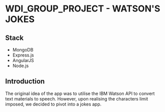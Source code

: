# WDI_GROUP_PROJECT - WATSON'S JOKES
## Stack
- MongoDB
- Express.js
- AngularJS
- Node.js
## Introduction
The original idea of the app was to utilise the IBM Watson API to convert text materials to speech. However, upon realising the characters limit imposed, we decided to pivot into a jokes app.  
